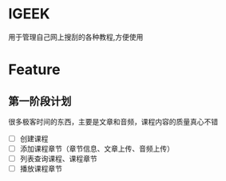 # IGEEK
 用于管理自己网上搜刮的各种教程,方便使用
 
# Feature
## 第一阶段计划
很多极客时间的东西，主要是文章和音频，课程内容的质量真心不错
- [ ] 创建课程
- [ ] 添加课程章节（章节信息、文章上传、音频上传）
- [ ] 列表查询课程、课程章节
- [ ] 播放课程章节